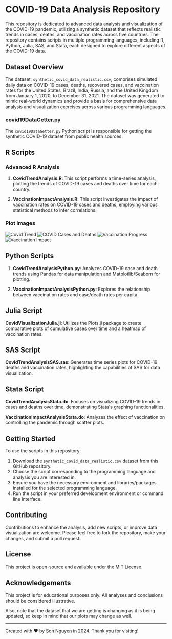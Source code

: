 # COVID-19 Data Analysis Repository

This repository is dedicated to advanced data analysis and visualization of the COVID-19 pandemic, utilizing a synthetic dataset that reflects realistic trends in cases, deaths, and vaccination rates across five countries. The repository contains scripts in multiple programming languages, including R, Python, Julia, SAS, and Stata, each designed to explore different aspects of the COVID-19 data.

## Dataset Overview

The dataset, `synthetic_covid_data_realistic.csv`, comprises simulated daily data on COVID-19 cases, deaths, recovered cases, and vaccination rates for the United States, Brazil, India, Russia, and the United Kingdom from January 1, 2020, to December 31, 2021. The dataset was generated to mimic real-world dynamics and provide a basis for comprehensive data analysis and visualization exercises across various programming languages.

### covid19DataGetter.py

The `covid19DataGetter.py` Python script is responsible for getting the synthetic COVID-19 dataset from public health sources.

## R Scripts

### Advanced R Analysis

1. **CovidTrendAnalysis.R**: This script performs a time-series analysis, plotting the trends of COVID-19 cases and deaths over time for each country.

2. **VaccinationImpactAnalysis.R**: This script investigates the impact of vaccination rates on COVID-19 cases and deaths, employing various statistical methods to infer correlations.

### Plot Images

![Covid Trend](CovidTrend.png)
![COVID Cases and Deaths](COVIDCasesDeaths.png)
![Vaccination Progress](VaccinationProgress.png)
![Vaccination Impact](VaccinationImpact.png)

## Python Scripts

1. **CovidTrendAnalysisPython.py**: Analyzes COVID-19 case and death trends using Pandas for data manipulation and Matplotlib/Seaborn for plotting.

2. **VaccinationImpactAnalysisPython.py**: Explores the relationship between vaccination rates and case/death rates per capita.

## Julia Script

**CovidVisualizationJulia.jl**: Utilizes the Plots.jl package to create comparative plots of cumulative cases over time and a heatmap of vaccination rates.

## SAS Script

**CovidTrendAnalysisSAS.sas**: Generates time series plots for COVID-19 deaths and vaccination rates, highlighting the capabilities of SAS for data visualization.

## Stata Script

**CovidTrendAnalysisStata.do**: Focuses on visualizing COVID-19 trends in cases and deaths over time, demonstrating Stata's graphing functionalities.

**VaccinationImpactAnalysisStata.do**: Analyzes the effect of vaccination on controlling the pandemic through scatter plots.

## Getting Started

To use the scripts in this repository:

1. Download the `synthetic_covid_data_realistic.csv` dataset from this GitHub repository.
2. Choose the script corresponding to the programming language and analysis you are interested in.
3. Ensure you have the necessary environment and libraries/packages installed for the selected programming language.
4. Run the script in your preferred development environment or command line interface.

## Contributing

Contributions to enhance the analysis, add new scripts, or improve data visualization are welcome. Please feel free to fork the repository, make your changes, and submit a pull request.

## License

This project is open-source and available under the MIT License.

## Acknowledgements

This project is for educational purposes only. All analyses and conclusions should be considered illustrative.

Also, note that the dataset that we are getting is changing as it is being updated, so keep in mind that our plots may change as well.

---

Created with ❤️ by [Son Nguyen](https://github.com/hoangsonww) in 2024. Thank you for visiting! 
